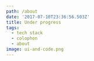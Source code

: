 ```yaml
---
path: /about
date: '2017-07-10T23:36:56.503Z'
title: Under progress
tags:
  - tech stack
  - colophon
  - about
image: ui-and-code.png
---
```


